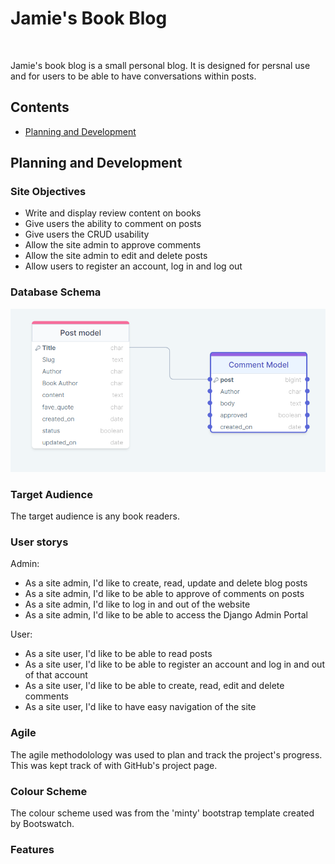 # Jamie's Book Blog
<br>

Jamie's book blog is a small personal blog. It is designed for persnal use and for users to be able to have conversations within posts.

## Contents
- [Planning and Development](#planning-and-development)


## Planning and Development

### Site Objectives
- Write and display review content on books
- Give users the ability to comment on posts
- Give users the CRUD usability
- Allow the site admin to approve comments
- Allow the site admin to edit and delete posts
- Allow users to register an account, log in and log out

### Database Schema
![Screenshot of database image](/assets/tabels.png)

### Target Audience
The target audience is any book readers.

### User storys
Admin:
- As a site admin, I'd like to create, read, update and delete blog posts
- As a site admin, I'd like to be able to approve of comments on posts
- As a site admin, I'd like to log in and out of the website
- As a site admin, I'd like to be able to access the Django Admin Portal

User:
- As a site user, I'd like to be able to read posts
- As a site user, I'd like to be able to register an account and log in and out of that account
- As a site user, I'd like to be able to create, read, edit and delete comments
- As a site user, I'd like to have easy navigation of the site

### Agile
The agile methodolology was used to plan and track the project's progress. This was kept track of with GitHub's project page.

### Colour Scheme
The colour scheme used was from the 'minty' bootstrap template created by Bootswatch.

### Features
